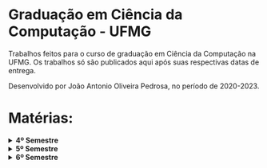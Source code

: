 # Graduação em Ciência da Computação - UFMG

Trabalhos feitos para o curso de graduação em Ciência da Computação na UFMG.
Os trabalhos só são publicados aqui após suas respectivas datas de entrega.

Desenvolvido por João Antonio Oliveira Pedrosa, no período de 2020-2023.

# Matérias:

<details>
  <summary> <b>4º Semestre</b> </summary>
  <ul>
    <li> Álgebra A </li>
    <li> Algoritmos 1 </li>
    <li> Fundamentos da Teoria da Computação </li>
    <li> Introdução à Ciencia dos Dados </li>
    <li> Introdução à Banco de Dados</li>
    <li> Organização de Computadores 1</li>
  </ul>
</details>

<details>
  <summary> <b>5º Semestre</b> </summary>
  <ul>
    <li> Algoritmos 2 </li>
    <li> Criptografia </li>
    <li> Equações Diferenciais C </li>
    <li> Pesquisa Operacional </li>
    <li> Programação Competitiva </li>
  </ul>
</details>
<details>
  <summary> <b>6º Semestre</b> </summary>
  <ul>
    <li> Algoritmos Exponencias e Complexidade Parametrizada </li>
    <li> Compiladores I </li>
    <li> Engenharia de Software </li>
    <li> Introdução à Física Estatística Computacional </li>
    <li> Teste de Software </li>
    <li> Linguagens de Programação </li>
  </ul>
</details>

